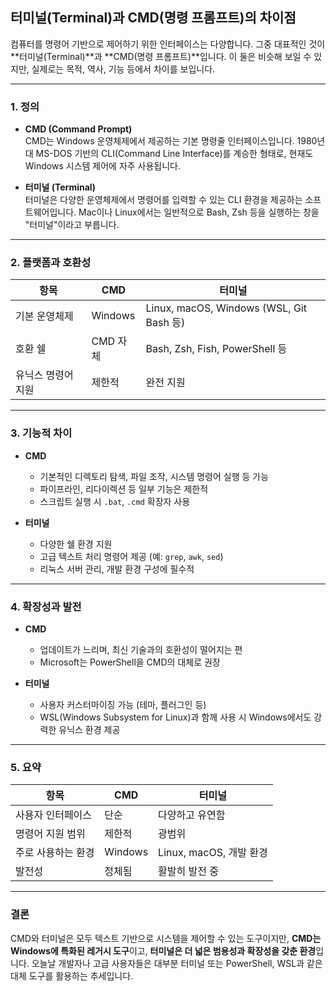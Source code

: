 ## 터미널(Terminal)과 CMD(명령 프롬프트)의 차이점

컴퓨터를 명령어 기반으로 제어하기 위한 인터페이스는 다양합니다. 그중 대표적인 것이 **터미널(Terminal)**과 **CMD(명령 프롬프트)**입니다. 이 둘은 비슷해 보일 수 있지만, 실제로는 목적, 역사, 기능 등에서 차이를 보입니다.

---

### 1. 정의

- **CMD (Command Prompt)**  
  CMD는 Windows 운영체제에서 제공하는 기본 명령줄 인터페이스입니다. 1980년대 MS-DOS 기반의 CLI(Command Line Interface)를 계승한 형태로, 현재도 Windows 시스템 제어에 자주 사용됩니다.

- **터미널 (Terminal)**  
  터미널은 다양한 운영체제에서 명령어를 입력할 수 있는 CLI 환경을 제공하는 소프트웨어입니다. Mac이나 Linux에서는 일반적으로 Bash, Zsh 등을 실행하는 창을 "터미널"이라고 부릅니다.

---

### 2. 플랫폼과 호환성

| 항목 | CMD | 터미널 |
|------|-----|--------|
| 기본 운영체제 | Windows | Linux, macOS, Windows (WSL, Git Bash 등) |
| 호환 쉘 | CMD 자체 | Bash, Zsh, Fish, PowerShell 등 |
| 유닉스 명령어 지원 | 제한적 | 완전 지원 |

---

### 3. 기능적 차이

- **CMD**
  - 기본적인 디렉토리 탐색, 파일 조작, 시스템 명령어 실행 등 가능
  - 파이프라인, 리다이렉션 등 일부 기능은 제한적
  - 스크립트 실행 시 `.bat`, `.cmd` 확장자 사용

- **터미널**
  - 다양한 쉘 환경 지원
  - 고급 텍스트 처리 명령어 제공 (예: `grep`, `awk`, `sed`)
  - 리눅스 서버 관리, 개발 환경 구성에 필수적

---

### 4. 확장성과 발전

- **CMD**
  - 업데이트가 느리며, 최신 기술과의 호환성이 떨어지는 편
  - Microsoft는 PowerShell을 CMD의 대체로 권장

- **터미널**
  - 사용자 커스터마이징 가능 (테마, 플러그인 등)
  - WSL(Windows Subsystem for Linux)과 함께 사용 시 Windows에서도 강력한 유닉스 환경 제공

---

### 5. 요약

| 항목 | CMD | 터미널 |
|------|-----|--------|
| 사용자 인터페이스 | 단순 | 다양하고 유연함 |
| 명령어 지원 범위 | 제한적 | 광범위 |
| 주로 사용하는 환경 | Windows | Linux, macOS, 개발 환경 |
| 발전성 | 정체됨 | 활발히 발전 중 |

---

### 결론

CMD와 터미널은 모두 텍스트 기반으로 시스템을 제어할 수 있는 도구이지만, **CMD는 Windows에 특화된 레거시 도구**이고, **터미널은 더 넓은 범용성과 확장성을 갖춘 환경**입니다. 오늘날 개발자나 고급 사용자들은 대부분 터미널 또는 PowerShell, WSL과 같은 대체 도구를 활용하는 추세입니다.
